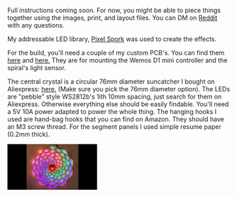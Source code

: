 Full instructions coming soon. For now, you might be able to piece things together using the images, print, and layout files. You can DM on [Reddit](https://www.reddit.com/user/splat2385/) with any questions. 

My addressable LED library, <a href="https://github.com/AlbertGBarber/PixelSpork">Pixel Spork</a> was used to create the effects.

For the build, you'll need a couple of my custom PCB's. You can find them <a href="https://github.com/AlbertGBarber/General-PCBs/tree/master/photoresistor%20mount">here</a> 
and <a href="https://github.com/AlbertGBarber/General-PCBs/blob/master/Wemos%20lipo%20charger%20combo/Gerber_We_Lipo%20Combo_W_LLC_3v3_reg_PCB_2020-07-19_11-51-27.zip">here.</a>
They are for mounting the Wemos D1 mini controller and the spiral's light sensor.

The central crystal is a circular 76mm diameter suncatcher I bought on Aliexpress: <a href="https://a.aliexpress.com/_mtR4YlD">here.</a> (Make sure you pick the 76mm diameter option). 
The LEDs are "pebble" style WS2812b's 1ith 10mm spacing, just search for them on Aliexpress. Otherwise everything else should be easily findable. 
You'll need a 5V 10A power adapted to power the whole thing. 
The hanging hooks I used are hand-bag hooks that you can find on Amazon. They should have an M3 screw thread.
For the segment panels I used simple resume paper (0.2mm thick).

<a href="https://youtu.be/2Zhm1z9rZDQ"><img align="center"  width="40%" src="https://github.com/AlbertGBarber/Wall-Hung-LED-Spiral/blob/main/Images/Youtube%20Play%20Thumb.bmp"></a>
